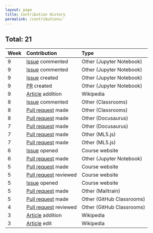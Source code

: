```yaml
---
layout: page
title: Contribution History
permalink: /contributions/
---
```


## Total: 21


| Week        | Contribution           | Type  |
| ------------- |:-------------|:-----|
| 9 |[Issue](https://github.com/jupyter/notebook/issues/3251) commented| Other (Jupyter Notebook) |
| 9 |[Issue](https://github.com/jupyter/notebook/issues/3292) commented| Other (Jupyter Notebook) |
| 9 |[Issue](https://github.com/jupyter/notebook/issues/3471) created| Other (Jupyter Notebook) |
| 9 |[PR](https://github.com/jupyter/notebook/pull/3484) created| Other (Jupyter Notebook) |
| 9 |[Article](https://en.wikipedia.org/w/index.php?title=Roy_Cohn&diff=prev&oldid=833537907) addition| Wikipedia |
| 8 |[Issue](https://github.com/education/classroom/pull/1314) commented| Other (Classrooms) |
| 8 |[Pull request](https://github.com/education/classroom/pull/1312) made| Other (Classrooms) |
| 8 |[Pull request](https://github.com/facebook/Docusaurus/pull/495) made| Other (Docusaurus) |
| 7 |[Pull request](https://github.com/facebook/Docusaurus/pull/491) made| Other (Docusaurus) |
| 7 |[Pull request](https://github.com/ml5js/ml5js.github.io/pull/9) made| Other (ML5.js) |
| 7 |[Pull request](https://github.com/ml5js/ml5js.github.io/pull/12) made| Other (ML5.js) |
| 6 |[Issue](https://github.com/joannakl/cs480_s18/issues/93) opened| Course website |
| 6 |[Pull request](https://github.com/jupyter/notebook/pull/3386) made| Other (Jupyter Notebook) |
| 5 |[Pull request](https://github.com/joannakl/cs480_s18/pull/86) made| Course website |
| 5 |[Pull request](https://github.com/joannakl/cs480_s18/pull/84) reviewed| Course website |
| 5 |[Issue](https://github.com/joannakl/cs480_s18/issues/77) opened| Course website |
| 5 |[Pull request](https://github.com/Mailtrain-org/mailtrain/pull/377) made| Other (Mailtrain) |
| 5 |[Pull request](https://github.com/education/classroom/pull/1283) made| Other (GitHub Classrooms)|
| 4 |[Pull request](https://github.com/education/classroom/pull/1245) reviewed| Other (GitHub Classrooms)|
| 3 |[Article](https://en.wikipedia.org/w/index.php?title=Nanyang_Girls%27_High_School&diff=prev&oldid=824898512) addition| Wikipedia|
| 3 |[Article](https://en.wikipedia.org/w/index.php?title=Singlish&diff=prev&oldid=824899315) edit| Wikipedia|
